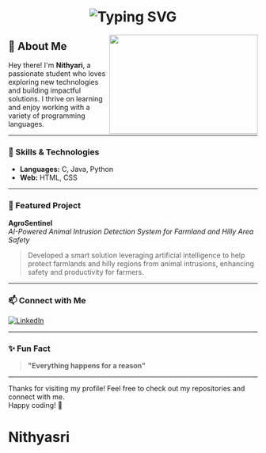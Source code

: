 <h1 align="center">
  <img src="https://readme-typing-svg.demolab.com?font=Fira+Code&size=25&pause=1000&center=true&vCenter=true&color=FF69B4&width=435&lines=Hi+there%2C+I'm+Nithyari+%F0%9F%92%8C;Student+%7C+Tech+Explorer" alt="Typing SVG" />
</h1>

<img align="right" width="300" height="200" src="https://media.giphy.com/media/L8K62iTDkzGX6/giphy.gif">

## 👋 About Me

Hey there! I'm **Nithyari**, a passionate student who loves exploring new technologies and building impactful solutions. I thrive on learning and enjoy working with a variety of programming languages.

---

### 🚀 Skills & Technologies
- **Languages:** C, Java, Python
- **Web:** HTML, CSS

---

### 🌟 Featured Project

**AgroSentinel**  
*AI-Powered Animal Intrusion Detection System for Farmland and Hilly Area Safety*

> Developed a smart solution leveraging artificial intelligence to help protect farmlands and hilly regions from animal intrusions, enhancing safety and productivity for farmers.

---

### 📫 Connect with Me

[![LinkedIn](https://img.shields.io/badge/LinkedIn-blue?logo=linkedin&logoColor=white)](https://www.linkedin.com/in/nithya-sri-1715b2293/)

---

### ✨ Fun Fact

> **"Everything happens for a reason"**

---

Thanks for visiting my profile! Feel free to check out my repositories and connect with me.  
Happy coding! 🚀
# Nithyasri
